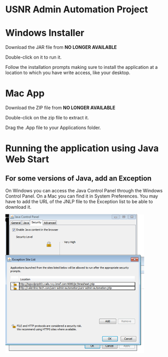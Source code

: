 # USNR Admin Automation Project



# Windows Installer

Download the JAR file from **NO LONGER AVAILABLE**

Double-click on it to run it. 

Follow the installation prompts making sure to install the application at a location to which you have write access, like your desktop.

# Mac App

Download the ZIP file from **NO LONGER AVAILABLE**

Double-click on the zip file to extract it.

Drag the .App file to your Applications folder.

# Running the application using Java Web Start

## For some versions of Java, add an Exception

On Windows you can access the Java Control Panel through the Windows Control Panel. On a Mac you can find it in System Preferences. You may have to add the URL of the JNLP file to the Exception list to be able to download it.

![Picture1](./wiki/Picture1.png)





